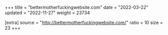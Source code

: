 +++
title = "bettermotherfuckingwebsite.com"
date = "2022-03-22"
updated = "2022-11-27"
weight = 23734

[extra]
source = "http://bettermotherfuckingwebsite.com/"
ratio = 10
size = 23
+++
